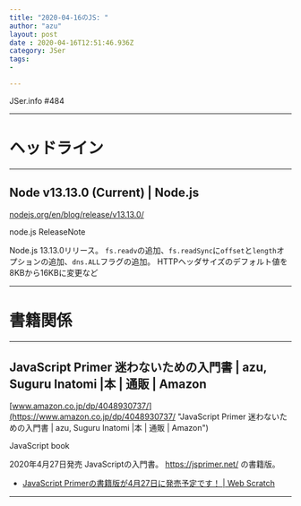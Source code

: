 ```yaml
---
title: "2020-04-16のJS: "
author: "azu"
layout: post
date : 2020-04-16T12:51:46.936Z
category: JSer
tags:
-

---
```


JSer.info #484

----

<h1 class="site-genre">ヘッドライン</h1>

----

## Node v13.13.0 (Current) | Node.js
[nodejs.org/en/blog/release/v13.13.0/](https://nodejs.org/en/blog/release/v13.13.0/ "Node v13.13.0 (Current) | Node.js")
<p class="jser-tags jser-tag-icon"><span class="jser-tag">node.js</span> <span class="jser-tag">ReleaseNote</span></p>

Node.js 13.13.0リリース。
`fs.readv`の追加、`fs.readSync`に`offset`と`length`オプションの追加、`dns.ALL`フラグの追加。
HTTPヘッダサイズのデフォルト値を8KBから16KBに変更など


----
<h1 class="site-genre">書籍関係</h1>

----

## JavaScript Primer 迷わないための入門書 | azu, Suguru Inatomi |本 | 通販 | Amazon
[www.amazon.co.jp/dp/4048930737/](https://www.amazon.co.jp/dp/4048930737/ "JavaScript Primer 迷わないための入門書 | azu, Suguru Inatomi |本 | 通販 | Amazon")
<p class="jser-tags jser-tag-icon"><span class="jser-tag">JavaScript</span> <span class="jser-tag">book</span></p>

2020年4月27日発売
JavaScriptの入門書。
https://jsprimer.net/ の書籍版。

- [JavaScript Primerの書籍版が4月27日に発売予定です！ | Web Scratch](https://efcl.info/2020/04/14/pre-jsprimer/ "JavaScript Primerの書籍版が4月27日に発売予定です！ | Web Scratch")

----
